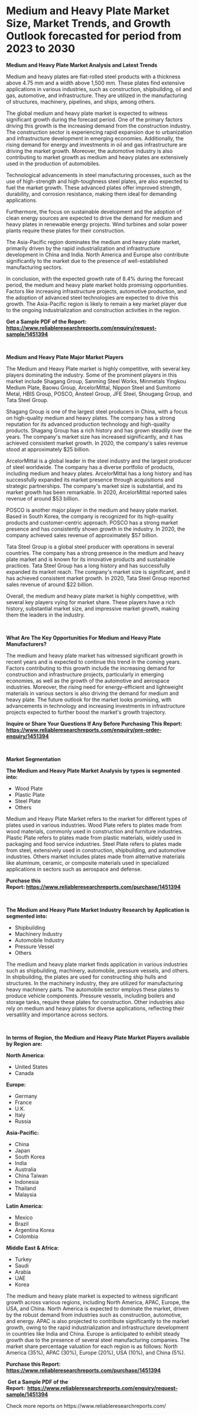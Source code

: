 <p><h1>Medium and Heavy Plate Market Size, Market Trends, and Growth Outlook forecasted for period from 2023 to 2030</h1></p><p><strong>Medium and Heavy Plate Market Analysis and Latest Trends</strong></p>
<p><p>Medium and heavy plates are flat-rolled steel products with a thickness above 4.75 mm and a width above 1,500 mm. These plates find extensive applications in various industries, such as construction, shipbuilding, oil and gas, automotive, and infrastructure. They are utilized in the manufacturing of structures, machinery, pipelines, and ships, among others.</p><p>The global medium and heavy plate market is expected to witness significant growth during the forecast period. One of the primary factors driving this growth is the increasing demand from the construction industry. The construction sector is experiencing rapid expansion due to urbanization and infrastructure development in emerging economies. Additionally, the rising demand for energy and investments in oil and gas infrastructure are driving the market growth. Moreover, the automotive industry is also contributing to market growth as medium and heavy plates are extensively used in the production of automobiles.</p><p>Technological advancements in steel manufacturing processes, such as the use of high-strength and high-toughness steel plates, are also expected to fuel the market growth. These advanced plates offer improved strength, durability, and corrosion resistance, making them ideal for demanding applications.</p><p>Furthermore, the focus on sustainable development and the adoption of clean energy sources are expected to drive the demand for medium and heavy plates in renewable energy projects. Wind turbines and solar power plants require these plates for their construction.</p><p>The Asia-Pacific region dominates the medium and heavy plate market, primarily driven by the rapid industrialization and infrastructure development in China and India. North America and Europe also contribute significantly to the market due to the presence of well-established manufacturing sectors.</p><p>In conclusion, with the expected growth rate of 8.4% during the forecast period, the medium and heavy plate market holds promising opportunities. Factors like increasing infrastructure projects, automotive production, and the adoption of advanced steel technologies are expected to drive this growth. The Asia-Pacific region is likely to remain a key market player due to the ongoing industrialization and construction activities in the region.</p></p>
<p><strong>Get a Sample PDF of the Report:&nbsp; <a href="https://www.reliableresearchreports.com/enquiry/request-sample/1451394">https://www.reliableresearchreports.com/enquiry/request-sample/1451394</a></strong></p>
<p>&nbsp;</p>
<p><strong>Medium and Heavy Plate Major Market Players</strong></p>
<p><p>The Medium and Heavy Plate market is highly competitive, with several key players dominating the industry. Some of the prominent players in this market include Shagang Group, Sanming Steel Works, Minmetals Yingkou Medium Plate, Baowu Group, ArcelorMittal, Nippon Steel and Sumitomo Metal, HBIS Group, POSCO, Ansteel Group, JFE Steel, Shougang Group, and Tata Steel Group.</p><p>Shagang Group is one of the largest steel producers in China, with a focus on high-quality medium and heavy plates. The company has a strong reputation for its advanced production technology and high-quality products. Shagang Group has a rich history and has grown steadily over the years. The company's market size has increased significantly, and it has achieved consistent market growth. In 2020, the company's sales revenue stood at approximately $25 billion.</p><p>ArcelorMittal is a global leader in the steel industry and the largest producer of steel worldwide. The company has a diverse portfolio of products, including medium and heavy plates. ArcelorMittal has a long history and has successfully expanded its market presence through acquisitions and strategic partnerships. The company's market size is substantial, and its market growth has been remarkable. In 2020, ArcelorMittal reported sales revenue of around $53 billion.</p><p>POSCO is another major player in the medium and heavy plate market. Based in South Korea, the company is recognized for its high-quality products and customer-centric approach. POSCO has a strong market presence and has consistently shown growth in the industry. In 2020, the company achieved sales revenue of approximately $57 billion.</p><p>Tata Steel Group is a global steel producer with operations in several countries. The company has a strong presence in the medium and heavy plate market and is known for its innovative products and sustainable practices. Tata Steel Group has a long history and has successfully expanded its market reach. The company's market size is significant, and it has achieved consistent market growth. In 2020, Tata Steel Group reported sales revenue of around $22 billion.</p><p>Overall, the medium and heavy plate market is highly competitive, with several key players vying for market share. These players have a rich history, substantial market size, and impressive market growth, making them the leaders in the industry.</p></p>
<p>&nbsp;</p>
<p><strong>What Are The Key Opportunities For Medium and Heavy Plate Manufacturers?</strong></p>
<p><p>The medium and heavy plate market has witnessed significant growth in recent years and is expected to continue this trend in the coming years. Factors contributing to this growth include the increasing demand for construction and infrastructure projects, particularly in emerging economies, as well as the growth of the automotive and aerospace industries. Moreover, the rising need for energy-efficient and lightweight materials in various sectors is also driving the demand for medium and heavy plate. The future outlook for the market looks promising, with advancements in technology and increasing investments in infrastructure projects expected to further boost the market's growth trajectory.</p></p>
<p><strong>Inquire or Share Your Questions If Any Before Purchasing This Report: <a href="https://www.reliableresearchreports.com/enquiry/pre-order-enquiry/1451394">https://www.reliableresearchreports.com/enquiry/pre-order-enquiry/1451394</a></strong></p>
<p>&nbsp;</p>
<p><strong>Market Segmentation</strong></p>
<p><strong>The Medium and Heavy Plate Market Analysis by types is segmented into:</strong></p>
<p><ul><li>Wood Plate</li><li>Plastic Plate</li><li>Steel Plate</li><li>Others</li></ul></p>
<p><p>Medium and Heavy Plate Market refers to the market for different types of plates used in various industries. Wood Plate refers to plates made from wood materials, commonly used in construction and furniture industries. Plastic Plate refers to plates made from plastic materials, widely used in packaging and food service industries. Steel Plate refers to plates made from steel, extensively used in construction, shipbuilding, and automotive industries. Others market includes plates made from alternative materials like aluminum, ceramic, or composite materials used in specialized applications in sectors such as aerospace and defense.</p></p>
<p><strong>Purchase this Report:&nbsp;<a href="https://www.reliableresearchreports.com/purchase/1451394">https://www.reliableresearchreports.com/purchase/1451394</a></strong></p>
<p>&nbsp;</p>
<p><strong>The Medium and Heavy Plate Market Industry Research by Application is segmented into:</strong></p>
<p><ul><li>Shipbuilding</li><li>Machinery Industry</li><li>Automobile Industry</li><li>Pressure Vessel</li><li>Others</li></ul></p>
<p><p>The medium and heavy plate market finds application in various industries such as shipbuilding, machinery, automobile, pressure vessels, and others. In shipbuilding, the plates are used for constructing ship hulls and structures. In the machinery industry, they are utilized for manufacturing heavy machinery parts. The automobile sector employs these plates to produce vehicle components. Pressure vessels, including boilers and storage tanks, require these plates for construction. Other industries also rely on medium and heavy plates for diverse applications, reflecting their versatility and importance across sectors.</p></p>
<p>&nbsp;</p>
<p><strong>In terms of Region, the Medium and Heavy Plate Market Players available by Region are:</strong></p>
<p>
    <p> <strong> North America: </strong>
        <ul>
            <li>United States</li>
            <li>Canada</li>
        </ul>
        </p> 
    <p> <strong> Europe: </strong>
        <ul>
            <li>Germany</li>
            <li>France</li>
            <li>U.K.</li>
            <li>Italy</li>
            <li>Russia</li>
        </ul>
        </p> 
    <p> <strong> Asia-Pacific: </strong>
        <ul>
            <li>China</li>
            <li>Japan</li>
            <li>South Korea</li>
            <li>India</li>
            <li>Australia</li>
            <li>China Taiwan</li>
            <li>Indonesia</li>
            <li>Thailand</li>
            <li>Malaysia</li>
        </ul>
        </p> 
    <p> <strong> Latin America: </strong>
        <ul>
            <li>Mexico</li>
            <li>Brazil</li>
            <li>Argentina Korea</li>
            <li>Colombia</li>
        </ul>
        </p> 
    <p> <strong> Middle East & Africa: </strong>
        <ul>
            <li>Turkey</li>
            <li>Saudi</li>
            <li>Arabia</li>
            <li>UAE</li>
            <li>Korea</li>
        </ul>
    </p>
    </p>
<p><p>The medium and heavy plate market is expected to witness significant growth across various regions, including North America, APAC, Europe, the USA, and China. North America is expected to dominate the market, driven by the robust demand from industries such as construction, automotive, and energy. APAC is also projected to contribute significantly to the market growth, owing to the rapid industrialization and infrastructure development in countries like India and China. Europe is anticipated to exhibit steady growth due to the presence of several steel manufacturing companies. The market share percentage valuation for each region is as follows: North America (35%), APAC (30%), Europe (20%), USA (10%), and China (5%).</p></p>
<p><strong>Purchase this Report: <a href="https://www.reliableresearchreports.com/purchase/1451394">https://www.reliableresearchreports.com/purchase/1451394</a></strong></p>
<p>&nbsp;<strong>Get a Sample PDF of the Report:&nbsp;&nbsp;<a href="https://www.reliableresearchreports.com/enquiry/request-sample/1451394">https://www.reliableresearchreports.com/enquiry/request-sample/1451394</a></strong></p>
<p><strong></strong></p>
<p>Check more reports on https://www.reliableresearchreports.com/</p>